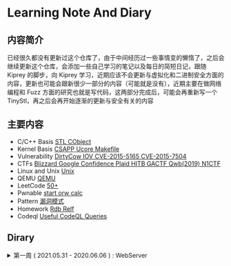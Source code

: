 # Learning Note And Diary

## 内容简介

已经很久都没有更新过这个仓库了，由于中间经历过一些事情变的懒惰了，之后会继续更新这个仓库，会添加一些自己学习的笔记以及每日的简短日记，跟随 Kiprey 的脚步，向 Kiprey 学习，近期应该不会更新与虚拟化和二进制安全方面的内容，更新也可能会跟新很少一部分的内容（可能就是没有），近期主要在做网络编程和 Fuzz 方面的研究也就是写代码，这两部分完成后，可能会再重新写一个 TinyStl，再之后会再开始逐渐的更新与安全有关的内容

## 主要内容

- C/C++ Basis        [STL CObject](C++/)
- Kernel Basis       [CSAPP Ucore Makefile](Kernel/)
- Vulnerability      [DirtyCow IOV CVE-2015-5165 CVE-2015-7504](Vulnerability/)
- CTFs               [Blizzard Google Confidence Plaid HITB GACTF Qwb(2019) N1CTF](CTFs/)
- Linux and Unix     [Unix](Unix/)
- QEMU               [QEMU](QEMU/)
- LeetCode           [50+](LeetCode)
- Pwnable            [start orw calc](Pwnable/)
- Pattern            [漏洞模式](Pattern/)
- Homework           [Rdb Relf](Homework/)
- Codeql             [Useful CodeQL Queries](Codeql/)

## Dirary

<details>
<summary>第一周  ( 2021.05.31 - 2020.06.06 )  :  WebServer</summary>

- 2021.05.31：

  - [x] select, poll, epoll 三种 IO 多路复用模型的学习
  - [ ] 多线程编程相关知识的学习
  - [ ] Rust 相关内容的学习

- 2021.06.01：


- 2021.06.02：

- 2021.06.03：
  
- 2021.06.04：

- 2021.06.05：

- 2021.06.06：

</details>